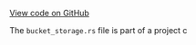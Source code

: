 [View code on GitHub](https://github.com/solana-labs/solana/blob/master/bucket_map/src/bucket_storage.rs)

The `bucket_storage.rs` file is part of a project c